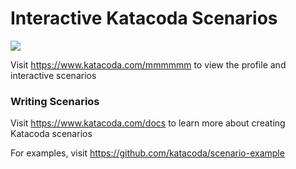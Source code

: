 # Interactive Katacoda Scenarios

[![](http://shields.katacoda.com/katacoda/mmmmmm/count.svg)](https://www.katacoda.com/mmmmmm "Get your profile on Katacoda.com")

Visit https://www.katacoda.com/mmmmmm to view the profile and interactive scenarios

### Writing Scenarios
Visit https://www.katacoda.com/docs to learn more about creating Katacoda scenarios

For examples, visit https://github.com/katacoda/scenario-example
